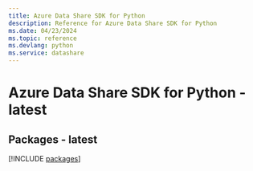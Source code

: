```yaml
---
title: Azure Data Share SDK for Python
description: Reference for Azure Data Share SDK for Python
ms.date: 04/23/2024
ms.topic: reference
ms.devlang: python
ms.service: datashare
---
```

# Azure Data Share SDK for Python - latest
## Packages - latest
[!INCLUDE [packages](data-share-index.md)]